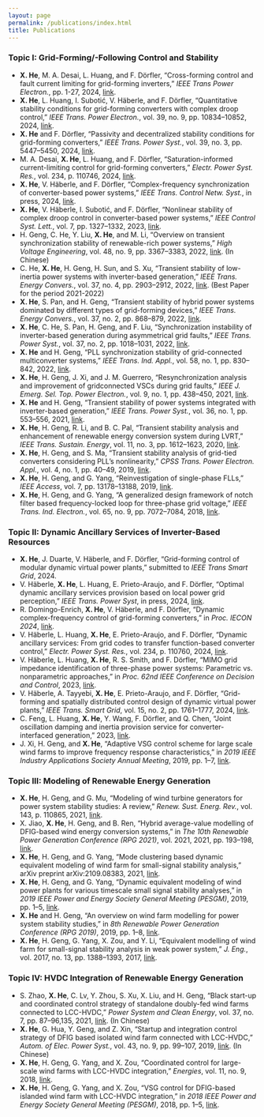 ```yaml
---
layout: page
permalink: /publications/index.html
title: Publications
---
```


### Topic I: Grid-Forming/-Following Control and Stability

- **X. He**, M. A. Desai, L. Huang, and F. Dörfler, “Cross-forming control and fault current limiting for grid-forming inverters,” *IEEE Trans Power Electron.*, pp. 1-27, 2024, [link](https://doi.org/10.1109/TPEL.2024.3500885).
- **X. He**, L. Huang, I. Subotić, V. Häberle, and F. Dörfler, “Quantitative stability conditions for grid-forming converters with complex droop control,” *IEEE Trans. Power Electron.*, vol. 39, no. 9, pp. 10834–10852, 2024, [link](https://doi.org/10.1109/TPEL.2024.3404251).
- **X. He** and F. Dörfler, “Passivity and decentralized stability conditions for grid-forming converters,” *IEEE Trans. Power Syst.*, vol. 39, no. 3, pp. 5447–5450, 2024, [link](https://doi.org/10.1109/TPWRS.2024.3360707).
- M. A. Desai, **X. He**, L. Huang, and F. Dörfler, “Saturation-informed current-limiting control for grid-forming converters,” *Electr. Power Syst. Res.*, vol. 234, p. 110746, 2024, [link](https://doi.org/10.1016/j.epsr.2024.110746).
- **X. He**, V. Häberle, and F. Dörfler, “Complex-frequency synchronization of converter-based power systems,” *IEEE Trans. Control Netw. Syst.*, in press, 2024, [link](https://doi.org/10.1109/TCNS.2024.3420983).
- **X. He**, V. Häberle, I. Subotić, and F. Dörfler, “Nonlinear stability of complex droop control in converter-based power systems,” *IEEE Control Syst. Lett.*, vol. 7, pp. 1327–1332, 2023, [link](https://doi.org/10.1109/LCSYS.2023.3236276).
- H. Geng, C. He, Y. Liu, **X. He**, and M. Li, “Overview on transient synchronization stability of renewable-rich power systems,” *High Voltage Engineering*, vol. 48, no. 9, pp. 3367–3383, 2022, [link](https://doi.org/10.13336/j.1003-6520.hve.20221231). (In Chinese)
- C. He, **X. He**, H. Geng, H. Sun, and S. Xu, “Transient stability of low-inertia power systems with inverter-based generation,” *IEEE Trans. Energy Convers.*, vol. 37, no. 4, pp. 2903–2912, 2022, [link](https://doi.org/10.1109/TEC.2022.3185623). (Best Paper for the period 2021-2022)
- **X. He**, S. Pan, and H. Geng, “Transient stability of hybrid power systems dominated by different types of grid-forming devices,” *IEEE Trans. Energy Convers.*, vol. 37, no. 2, pp. 868–879, 2022, [link](https://doi.org/10.1109/TEC.2021.3113399).
- **X. He**, C. He, S. Pan, H. Geng, and F. Liu, “Synchronization instability of inverter-based generation during asymmetrical grid faults,” *IEEE Trans. Power Syst.*, vol. 37, no. 2, pp. 1018–1031, 2022, [link](https://doi.org/10.1109/TPWRS.2021.3098393).
- **X. He** and H. Geng, “PLL synchronization stability of grid-connected multiconverter systems,” *IEEE Trans. Ind. Appl.*, vol. 58, no. 1, pp. 830–842, 2022, [link](https://doi.org/10.1109/TIA.2021.3121262).
- **X. He**, H. Geng, J. Xi, and J. M. Guerrero, “Resynchronization analysis and improvement of gridconnected VSCs during grid faults,” *IEEE J. Emerg. Sel. Top. Power Electron.*, vol. 9, no. 1, pp. 438–450, 2021, [link](https://doi.org/10.1109/JESTPE.2019.2954555).
- **X. He** and H. Geng, “Transient stability of power systems integrated with inverter-based generation,” *IEEE Trans. Power Syst.*, vol. 36, no. 1, pp. 553–556, 2021, [link](https://doi.org/10.1109/TPWRS.2020.3033468).
- **X. He**, H. Geng, R. Li, and B. C. Pal, “Transient stability analysis and enhancement of renewable energy conversion system during LVRT,” *IEEE Trans. Sustain. Energy*, vol. 11, no. 3, pp. 1612–1623, 2020, [link](https://doi.org/10.1109/TSTE.2019.2932613).
- **X. He**, H. Geng, and S. Ma, “Transient stability analysis of grid-tied converters considering PLL’s nonlinearity,” *CPSS Trans. Power Electron. Appl.*, vol. 4, no. 1, pp. 40–49, 2019, [link](https://doi.org/10.24295/CPSSTPEA.2019.00005).
- **X. He**, H. Geng, and G. Yang, “Reinvestigation of single-phase FLLs,” *IEEE Access*, vol. 7, pp. 13178–13188, 2019, [link](https://doi.org/10.1109/ACCESS.2019.2891973).
- **X. He**, H. Geng, and G. Yang, “A generalized design framework of notch filter based frequency-locked loop for three-phase grid voltage,” *IEEE Trans. Ind. Electron.*, vol. 65, no. 9, pp. 7072–7084, 2018, [link](https://doi.org/10.1109/TIE.2017.2784413).

### Topic II: Dynamic Ancillary Services of Inverter-Based Resources

- **X. He**, J. Duarte, V. Häberle, and F. Dörfler, “Grid-forming control of modular dynamic virtual power plants,” submitted to *IEEE Trans Smart Grid*, 2024.
- V. Häberle, **X. He**, L. Huang, E. Prieto-Araujo, and F. Dörfler, “Optimal dynamic ancillary services provision based on local power grid perception,” *IEEE Trans. Power Syst*, in press, 2024, [link](https://doi.org/10.1109/TPWRS.2024.3447410).
- R. Domingo-Enrich, **X. He**, V. Häberle, and F. Dörfler, “Dynamic complex-frequency control of grid-forming converters,” in *Proc. IECON 2024*, [link](https://arxiv.org/abs/2404.10071).
- V. Häberle, L. Huang, **X. He**, E. Prieto-Araujo, and F. Dörfler, “Dynamic ancillary services: From grid codes to transfer function-based converter control,” *Electr. Power Syst. Res.*, vol. 234, p. 110760, 2024, [link](https://doi.org/10.1016/j.epsr.2024.110760).
- V. Häberle, L. Huang, **X. He**, R. S. Smith, and F. Dörfler, “MIMO grid impedance identification of three-phase power systems: Parametric vs. nonparametric approaches,” in *Proc. 62nd IEEE Conference on Decision and Control*, 2023, [link](https://doi.org/10.1109/CDC49753.2023.10383646).
- V. Häberle, A. Tayyebi, **X. He**, E. Prieto-Araujo, and F. Dörfler, “Grid-forming and spatially distributed control design of dynamic virtual power plants,” *IEEE Trans. Smart Grid*, vol. 15, no. 2, pp. 1761–1777, 2024, [link](https://doi.org/10.1109/TSG.2023.3311481).
- C. Feng, L. Huang, **X. He**, Y. Wang, F. Dörfler, and Q. Chen, “Joint oscillation damping and inertia provision service for converter-interfaced generation,” 2023, [link](https://arxiv.org/abs/2309.01321).
- J. Xi, H. Geng, and **X. He**, “Adaptive VSG control scheme for large scale wind farms to improve frequency response characteristics,” in *2019 IEEE Industry Applications Society Annual Meeting*, 2019, pp. 1–7, [link](https://doi.org/10.1109/IAS.2019.8912376).  <br>

### Topic III: Modeling of Renewable Energy Generation

- **X. He**, H. Geng, and G. Mu, “Modeling of wind turbine generators for power system stability studies: A review,” *Renew. Sust. Energ. Rev.*, vol. 143, p. 110865, 2021, [link](https://doi.org/10.1016/j.rser.2021.110865).
- X. Jiao, **X. He**, H. Geng, and B. Ren, “Hybrid average-value modelling of DFIG-based wind energy conversion systems,” in *The 10th Renewable Power Generation Conference (RPG 2021)*, vol. 2021, 2021, pp. 193–198, [link](https://doi.org/10.1049/icp.2021.2369).
- **X. He**, H. Geng, and G. Yang, “Mode clustering based dynamic equivalent modeling of wind farm for small-signal stability analysis,” arXiv preprint arXiv:2109.08383, 2021, [link](https://arxiv.org/abs/2109.08383).
- **X. He**, H. Geng, and G. Yang, “Dynamic equivalent modeling of wind power plants for various timescale small signal stability analyses,” in *2019 IEEE Power and Energy Society General Meeting (PESGM)*, 2019, pp. 1–5, [link](https://doi.org/10.1109/PESGM40551.2019.8974059).
- **X. He** and H. Geng, “An overview on wind farm modelling for power system stability studies,” in *8th Renewable Power Generation Conference (RPG 2019)*, 2019, pp. 1–8, [link](https://doi.org/10.1049/cp.2019.0676).
- **X. He**, H. Geng, G. Yang, X. Zou, and Y. Li, “Equivalent modelling of wind farm for small-signal stability analysis in weak power system,” *J. Eng.*, vol. 2017, no. 13, pp. 1388–1393, 2017, [link](https://doi.org/10.1049/joe.2017.0559).

### Topic IV: HVDC Integration of Renewable Energy Generation

- S. Zhao, **X. He**, C. Lv, Y. Zhou, S. Xu, X. Liu, and H. Geng, “Black start-up and coordinated control strategy of standalone doubly-fed wind farms connected to LCC-HVDC,” *Power System and Clean Energy*, vol. 37, no. 7, pp. 87–96,135, 2021, [link](https://doi.org/10.3969/j.issn.16743814.2021.07.012). (In Chinese)
- **X. He**, G. Hua, Y. Geng, and Z. Xin, “Startup and integration control strategy of DFIG based isolated wind farm connected with LCC-HVDC,” *Autom. of Elec. Power Syst.*, vol. 43, no. 9, pp. 99–107, 2019, [link](https://doi.org/10.7500/AEPS20180125006). (In Chinese)
- **X. He**, H. Geng, G. Yang, and X. Zou, “Coordinated control for large-scale wind farms with LCC-HVDC integration,” *Energies*, vol. 11, no. 9, 2018, [link](https://doi.org/10.3390/en11092207).
- **X. He**, H. Geng, G. Yang, and X. Zou, “VSG control for DFIG-based islanded wind farm with LCC-HVDC integration,” in *2018 IEEE Power and Energy Society General Meeting (PESGM)*, 2018, pp. 1–5, [link](https://doi.org/10.1109/PESGM.2018.8585982).
